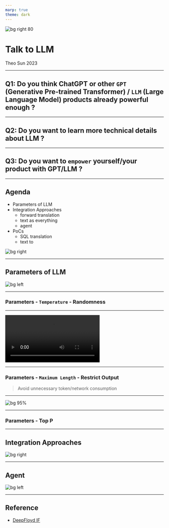 ```yaml
---
marp: true
theme: dark
---
```


![bg right 80](https://res.cloudinary.com/drxgh9gqs/image/upload/v1684337962/image_sqqlof.png)

# Talk to LLM

Theo Sun
2023

---

## Q1: Do you think ChatGPT or other `GPT` (Generative Pre-trained Transformer) / `LLM` (Large Language Model) products already **powerful** enough ?

---

## Q2: Do you want to learn more technical details about LLM ?

---

## Q3: Do you want to `empower` yourself/your product with GPT/LLM ?

---

## Agenda

- Parameters of LLM
- Integration Approaches
  - forward translation
  - text as everything
  - agent
- PoCs
  - SQL translation
  - text to 

![bg right](https://res.cloudinary.com/drxgh9gqs/image/upload/v1684338315/image_1_ycazb3.png)


---

## Parameters of LLM

![bg left](https://res.cloudinary.com/drxgh9gqs/image/upload/v1684339979/image_3_zgulbr.png)

---

### Parameters - `Temperature` - Randomness

---


![](https://res.cloudinary.com/digf90pwi/video/upload/v1684387358/2023-05-18_13-11-50_zx3f51.mp4)

---
### Parameters - `Maximum Length` - Restrict Output

> Avoid unnecessary token/network consumption 

---

![bg 95%](https://res.cloudinary.com/digf90pwi/image/upload/c_scale,h_1389,q_54/v1684389291/2023-05-18_13-53-53_wo0pek.png)

---

### Parameters - Top P

---

## Integration Approaches

![bg right](https://res.cloudinary.com/drxgh9gqs/image/upload/v1684339732/image_2_ak4wt9.png)

---

## Agent

![bg left](https://res.cloudinary.com/drxgh9gqs/image/upload/v1684340254/image_4_tqgdfg.png)

---

## Reference  

- [DeepFloyd IF](https://huggingface.co/spaces/DeepFloyd/IF)